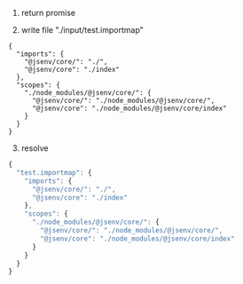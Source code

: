 1. return promise

2. write file "./input/test.importmap"
```importmap
{
  "imports": {
    "@jsenv/core/": "./",
    "@jsenv/core": "./index"
  },
  "scopes": {
    "./node_modules/@jsenv/core/": {
      "@jsenv/core/": "./node_modules/@jsenv/core/",
      "@jsenv/core": "./node_modules/@jsenv/core/index"
    }
  }
}
```

3. resolve
```js
{
  "test.importmap": {
    "imports": {
      "@jsenv/core/": "./",
      "@jsenv/core": "./index"
    },
    "scopes": {
      "./node_modules/@jsenv/core/": {
        "@jsenv/core/": "./node_modules/@jsenv/core/",
        "@jsenv/core": "./node_modules/@jsenv/core/index"
      }
    }
  }
}
```